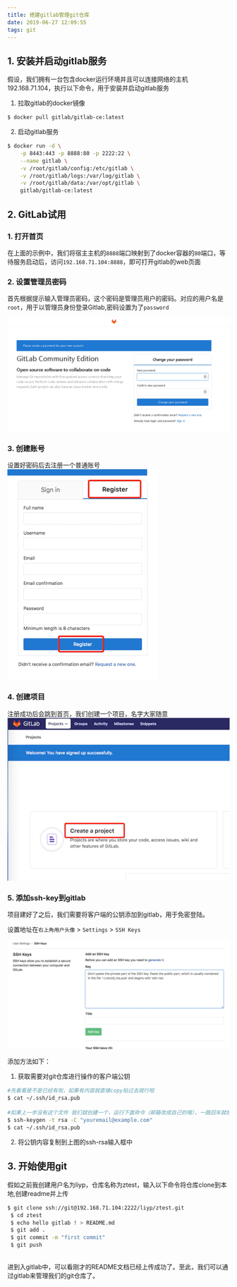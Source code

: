 ```yaml
---
title: 搭建gitlab管理git仓库
date: 2019-06-27 12:09:55
tags: git
---
```


## 1. 安装并启动gitlab服务

假设，我们拥有一台包含docker运行环境并且可以连接网络的主机192.168.71.104，执行以下命令，用于安装并启动gitlab服务

1. 拉取gitlab的docker镜像

```bash
$ docker pull gitlab/gitlab-ce:latest
```

2. 启动gitlab服务

```bash
$ docker run -d \
    -p 8443:443 -p 8888:80 -p 2222:22 \
    --name gitlab \
    -v /root/gitlab/config:/etc/gitlab \
    -v /root/gitlab/logs:/var/log/gitlab \
    -v /root/gitlab/data:/var/opt/gitlab \
    gitlab/gitlab-ce:latest
```

## 2. GitLab试用

### 1. 打开首页


在上面的示例中，我们将宿主主机的`8888`端口映射到了docker容器的`80`端口，等待服务启动后，访问`192.168.71.104:8888`，即可打开gitlab的web页面

### 2. 设置管理员密码

首先根据提示输入管理员密码，这个密码是管理员用户的密码。对应的用户名是`root`，用于以管理员身份登录Gitlab,密码设置为了`password`

![img](/images/5a73280a0001efc904500304.png)

### 3. 创建账号

设置好密码后去注册一个普通账号
![img](/images/5a7327360001cdff03400477.png)

### 4. 创建项目

注册成功后会跳到首页，我们创建一个项目，名字大家随意
![img](/images/5a7327620001bc7f05460400.png)

### 5. 添加ssh-key到gitlab

项目建好了之后，我们需要将客户端的公钥添加到gitlab，用于免密登陆。

设置地址在`右上角用户头像` > `Settings` > `SSH Keys`

![img](/images/5a73278e0001303620200994.png)

添加方法如下：

1. 获取需要对git仓库进行操作的客户端公钥

```bash
#先看看是不是已经有啦，如果有内容就直接copy贴过去就行啦
$ cat ~/.ssh/id_rsa.pub

#如果上一步没有这个文件 我们就创建一个，运行下面命令（邮箱改成自己的哦），一路回车就好了
$ ssh-keygen -t rsa -C "youremail@example.com"
$ cat ~/.ssh/id_rsa.pub
```

2. 将公钥内容复制到上图的ssh-rsa输入框中



## 3. 开始使用git

假如之前我创建用户名为liyp，仓库名称为ztest，输入以下命令将仓库clone到本地,创建readme并上传


```bash
$ git clone ssh://git@192.168.71.104:2222/liyp/ztest.git
 $ cd ztest
 $ echo hello gitlab ! > README.md
 $ git add .
 $ git commit -m "first commit"
 $ git push
 
```

进到入gitlab中，可以看刚才的README文档已经上传成功了。至此，我们可以通过gitlab来管理我们的git仓库了。

